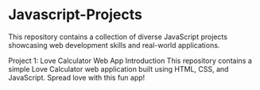 # Javascript-Projects
This repository contains a collection of diverse JavaScript projects showcasing web development skills and real-world applications.

Project 1: Love Calculator Web App
Introduction
This repository contains a simple Love Calculator web application built using HTML, CSS, and JavaScript. Spread love with this fun app!
